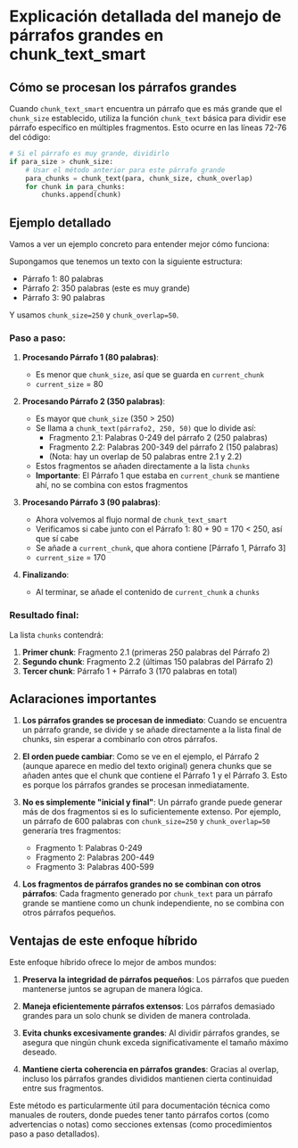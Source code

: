 # Explicación detallada del manejo de párrafos grandes en chunk_text_smart

## Cómo se procesan los párrafos grandes

Cuando `chunk_text_smart` encuentra un párrafo que es más grande que el `chunk_size` establecido, utiliza la función `chunk_text` básica para dividir ese párrafo específico en múltiples fragmentos. Esto ocurre en las líneas 72-76 del código:

```python
# Si el párrafo es muy grande, dividirlo
if para_size > chunk_size:
    # Usar el método anterior para este párrafo grande
    para_chunks = chunk_text(para, chunk_size, chunk_overlap)
    for chunk in para_chunks:
        chunks.append(chunk)
```

## Ejemplo detallado

Vamos a ver un ejemplo concreto para entender mejor cómo funciona:

Supongamos que tenemos un texto con la siguiente estructura:
- Párrafo 1: 80 palabras
- Párrafo 2: 350 palabras (este es muy grande)
- Párrafo 3: 90 palabras

Y usamos `chunk_size=250` y `chunk_overlap=50`.

### Paso a paso:

1. **Procesando Párrafo 1 (80 palabras)**:
   - Es menor que `chunk_size`, así que se guarda en `current_chunk`
   - `current_size` = 80

2. **Procesando Párrafo 2 (350 palabras)**:
   - Es mayor que `chunk_size` (350 > 250)
   - Se llama a `chunk_text(párrafo2, 250, 50)` que lo divide así:
     * Fragmento 2.1: Palabras 0-249 del párrafo 2 (250 palabras)
     * Fragmento 2.2: Palabras 200-349 del párrafo 2 (150 palabras)
     * (Nota: hay un overlap de 50 palabras entre 2.1 y 2.2)
   - Estos fragmentos se añaden directamente a la lista `chunks`
   - **Importante**: El Párrafo 1 que estaba en `current_chunk` se mantiene ahí, no se combina con estos fragmentos

3. **Procesando Párrafo 3 (90 palabras)**:
   - Ahora volvemos al flujo normal de `chunk_text_smart`
   - Verificamos si cabe junto con el Párrafo 1: 80 + 90 = 170 < 250, así que sí cabe
   - Se añade a `current_chunk`, que ahora contiene [Párrafo 1, Párrafo 3]
   - `current_size` = 170

4. **Finalizando**:
   - Al terminar, se añade el contenido de `current_chunk` a `chunks`

### Resultado final:

La lista `chunks` contendrá:
1. **Primer chunk**: Fragmento 2.1 (primeras 250 palabras del Párrafo 2)
2. **Segundo chunk**: Fragmento 2.2 (últimas 150 palabras del Párrafo 2)
3. **Tercer chunk**: Párrafo 1 + Párrafo 3 (170 palabras en total)

## Aclaraciones importantes

1. **Los párrafos grandes se procesan de inmediato**: Cuando se encuentra un párrafo grande, se divide y se añade directamente a la lista final de chunks, sin esperar a combinarlo con otros párrafos.

2. **El orden puede cambiar**: Como se ve en el ejemplo, el Párrafo 2 (aunque aparece en medio del texto original) genera chunks que se añaden antes que el chunk que contiene el Párrafo 1 y el Párrafo 3. Esto es porque los párrafos grandes se procesan inmediatamente.

3. **No es simplemente "inicial y final"**: Un párrafo grande puede generar más de dos fragmentos si es lo suficientemente extenso. Por ejemplo, un párrafo de 600 palabras con `chunk_size=250` y `chunk_overlap=50` generaría tres fragmentos:
   - Fragmento 1: Palabras 0-249
   - Fragmento 2: Palabras 200-449
   - Fragmento 3: Palabras 400-599

4. **Los fragmentos de párrafos grandes no se combinan con otros párrafos**: Cada fragmento generado por `chunk_text` para un párrafo grande se mantiene como un chunk independiente, no se combina con otros párrafos pequeños.

## Ventajas de este enfoque híbrido

Este enfoque híbrido ofrece lo mejor de ambos mundos:

1. **Preserva la integridad de párrafos pequeños**: Los párrafos que pueden mantenerse juntos se agrupan de manera lógica.

2. **Maneja eficientemente párrafos extensos**: Los párrafos demasiado grandes para un solo chunk se dividen de manera controlada.

3. **Evita chunks excesivamente grandes**: Al dividir párrafos grandes, se asegura que ningún chunk exceda significativamente el tamaño máximo deseado.

4. **Mantiene cierta coherencia en párrafos grandes**: Gracias al overlap, incluso los párrafos grandes divididos mantienen cierta continuidad entre sus fragmentos.

Este método es particularmente útil para documentación técnica como manuales de routers, donde puedes tener tanto párrafos cortos (como advertencias o notas) como secciones extensas (como procedimientos paso a paso detallados).